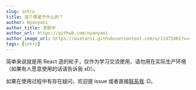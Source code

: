 ```yaml
---
slug: intro
title: 这个库是干什么的？
author: Nyanyani
author_title: 求职中
author_url: https://github.com/nyanyani
author_image_url: https://avatars1.githubusercontent.com/u/11475482?v=4
tags: [intro]
---
```


简单来说就是用 React 造的轮子，仅作为学习交流使用，请勿用在实际生产环境（如果有人愿意使用的话请告诉我 xD）。

<!--truncate-->

如果在使用过程中有存在疑问，欢迎提 issue 或者直接<a href="mailto:plzzzmail2me@gmail.com&subject:laboUI:">联系我</a> :D。
